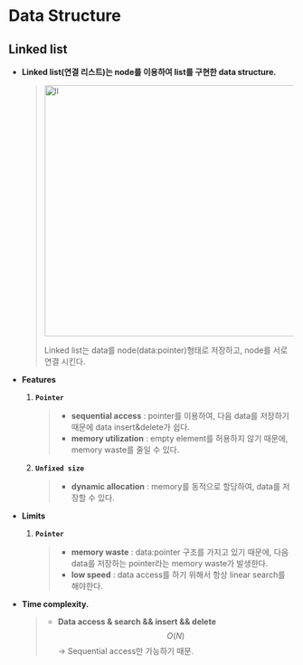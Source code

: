 # Data Structure

## Linked list

- **Linked list(연결 리스트)는 node를 이용하여 list를 구현한 data structure.**
  
  > <img width="444" alt="ll" src="https://user-images.githubusercontent.com/23169707/79631106-bd09d280-8191-11ea-95dc-7a09489f7da1.png">
  >
  > Linked list는 data를 node(data:pointer)형태로 저장하고, node를 서로 연결 시킨다.
- **Features**

  1. **`Pointer`**

     > * **sequential access** : pointer를 이용하여, 다음 data를 저장하기 때문에 data insert&delete가 쉽다.
     > * **memory utilization** : empty element를 허용하지 않기 때문에, memory waste를 줄일 수 있다.

  2. **`Unfixed size`**

     > * **dynamic allocation** : memory를 동적으로 할당하여, data를 저장할 수 있다.

- **Limits**

  1. **`Pointer`**

     > * **memory waste** : data:pointer 구조를 가지고 있기 때문에, 다음 data를 저장하는 pointer라는 memory waste가 발생한다.
     > * **low speed** : data access를 하기 위해서 항상 linear search를 해야한다.

- **Time complexity.**

  > - **Data access & search && insert && delete**
  >   $$
  >   O(N)
  >   $$
  >   → Sequential access만 가능하기 때문.
  >

